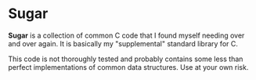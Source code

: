 # Sugar

**Sugar** is a collection of common C code that I found myself needing over and
over again.  It is basically my "supplemental" standard library for C.

This code is not thoroughly tested and probably contains some less than perfect
implementations of common data structures.  Use at your own risk.

